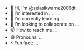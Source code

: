 - 👋 Hi, I’m @selasikwame2006dti
- 👀 I’m interested in ...
- 🌱 I’m currently learning ...
- 💞️ I’m looking to collaborate on ...
- 📫 How to reach me ...
- 😄 Pronouns: ...
- ⚡ Fun fact: ...

<!---
selasikwame2006dti/selasikwame2006dti is a ✨ special ✨ repository because its `README.md` (this file) appears on your GitHub profile.
You can click the Preview link to take a look at your changes.
--->
